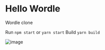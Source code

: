 # Hello Wordle
Wordle clone

Run `npm start` or `yarn start`
Build  `yarn build`

![image](https://user-images.githubusercontent.com/20174184/153952718-db418579-3c18-4787-b41c-0c3578e7b958.png)
